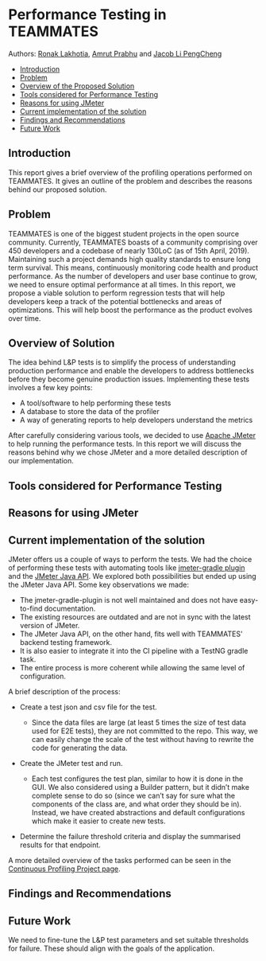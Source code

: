 # Performance Testing in TEAMMATES

Authors: [Ronak Lakhotia](https://github.com/RonakLakhotia), [Amrut Prabhu](https://github.com/amrut-prabhu) and [Jacob Li PengCheng](https://github.com/jacoblipech)

* [Introduction](#Introduction)
* [Problem](#Problem)
* [Overview of the Proposed Solution](#Overview-of-Solution)
* [Tools considered for Performance Testing](#Tools-considered-for-Performance-Testing)
* [Reasons for using JMeter](#Reasons-for-using-JMeter)
* [Current implementation of the solution](#current-implementation-of-the-solution)
* [Findings and Recommendations](#findings-and-recommendations)
* [Future Work](#Future-work)

## Introduction

This report gives a brief overview of the profiling operations performed on TEAMMATES. It gives an outline of the
problem and describes the reasons behind our proposed solution.

## Problem

TEAMMATES is one of the biggest student projects in the open source community. Currently, TEAMMATES boasts of a community comprising over 450 developers and a codebase of nearly 130LoC (as of 15th April, 2019). 
Maintaining such a project demands high quality standards to ensure long term survival. This means, 
continuously monitoring code health and product performance. As the number of developers and user base continue to grow,
we need to ensure optimal performance at all times. In this report, we propose a viable solution to perform regression 
tests that will help developers keep a track of the potential bottlenecks and areas of optimizations. This will help
boost the performance as the product evolves over time.

## Overview of Solution

The idea behind L&P tests is to simplify the process of understanding production performance and enable the developers to address bottlenecks before they become genuine production issues.
Implementing these tests involves a few key points:

* A tool/software to help performing these tests
* A database to store the data of the profiler
* A way of generating reports to help developers understand the metrics

After carefully considering various tools, we decided to use [Apache JMeter](https://jmeter.apache.org/) to help running the performance tests.
In this report we will discuss the reasons behind why we chose JMeter and a more detailed description of our implementation.


## Tools considered for Performance Testing

## Reasons for using JMeter



## Current implementation of the solution

JMeter offers us a couple of ways to perform the tests. We had the choice of performing these tests with automating tools like [jmeter-gradle plugin](https://github.com/jmeter-gradle-plugin/jmeter-gradle-plugin)
and the [JMeter Java API](https://jmeter.apache.org/api/index.html). We explored both possibilities but ended up using the JMeter Java API. Some key observations we made:

* The jmeter-gradle-plugin is not well maintained and does not have easy-to-find documentation. 
* The existing resources are outdated and are not in sync with the latest version of JMeter.
* The JMeter Java API, on the other hand, fits well with TEAMMATES' backend testing framework.
* It is also easier to integrate it into the CI pipeline with a TestNG gradle task. 
* The entire process is more coherent while allowing the same level of configuration.

A brief description of the process:

* Create a test json and csv file for the test.
    * Since the data files are large (at least 5 times the size of test data used for E2E tests), they are not committed to the repo. This way, we can easily change the scale of the test without having to rewrite the code for generating the data.

* Create the JMeter test and run.
    * Each test configures the test plan, similar to how it is done in the GUI. We also considered using a Builder pattern, but it didn’t make complete sense to do so (since we can’t say for sure what the components of the class are, and what order they should be in). Instead, we have created abstractions and default configurations which make it easier to create new tests.

* Determine the failure threshold criteria and display the summarised results for that endpoint.

A more detailed overview of the tasks performed can be seen in the [Continuous Profiling Project page](https://github.com/teammates/teammates/projects/7).

## Findings and Recommendations

## Future Work

We need to fine-tune the L&P test parameters and set suitable thresholds for failure. These should align with the goals of the application.
